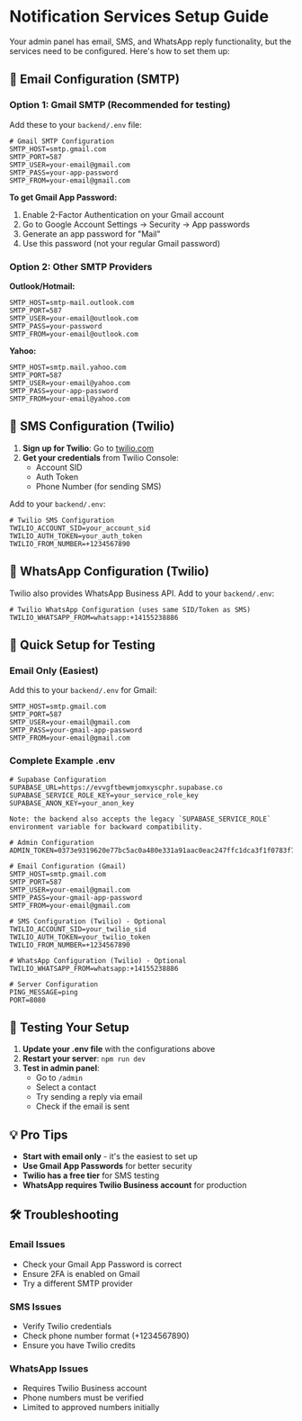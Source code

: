 # Notification Services Setup Guide

Your admin panel has email, SMS, and WhatsApp reply functionality, but the services need to be configured. Here's how to set them up:

## 📧 Email Configuration (SMTP)

### Option 1: Gmail SMTP (Recommended for testing)

Add these to your `backend/.env` file:

```env
# Gmail SMTP Configuration
SMTP_HOST=smtp.gmail.com
SMTP_PORT=587
SMTP_USER=your-email@gmail.com
SMTP_PASS=your-app-password
SMTP_FROM=your-email@gmail.com
```

**To get Gmail App Password:**
1. Enable 2-Factor Authentication on your Gmail account
2. Go to Google Account Settings → Security → App passwords
3. Generate an app password for "Mail"
4. Use this password (not your regular Gmail password)

### Option 2: Other SMTP Providers

**Outlook/Hotmail:**
```env
SMTP_HOST=smtp-mail.outlook.com
SMTP_PORT=587
SMTP_USER=your-email@outlook.com
SMTP_PASS=your-password
SMTP_FROM=your-email@outlook.com
```

**Yahoo:**
```env
SMTP_HOST=smtp.mail.yahoo.com
SMTP_PORT=587
SMTP_USER=your-email@yahoo.com
SMTP_PASS=your-app-password
SMTP_FROM=your-email@yahoo.com
```

## 📱 SMS Configuration (Twilio)

1. **Sign up for Twilio**: Go to [twilio.com](https://twilio.com)
2. **Get your credentials** from Twilio Console:
   - Account SID
   - Auth Token
   - Phone Number (for sending SMS)

Add to your `backend/.env`:

```env
# Twilio SMS Configuration
TWILIO_ACCOUNT_SID=your_account_sid
TWILIO_AUTH_TOKEN=your_auth_token
TWILIO_FROM_NUMBER=+1234567890
```

## 💬 WhatsApp Configuration (Twilio)

Twilio also provides WhatsApp Business API. Add to your `backend/.env`:

```env
# Twilio WhatsApp Configuration (uses same SID/Token as SMS)
TWILIO_WHATSAPP_FROM=whatsapp:+14155238886
```

## 🚀 Quick Setup for Testing

### Email Only (Easiest)
Add this to your `backend/.env` for Gmail:

```env
SMTP_HOST=smtp.gmail.com
SMTP_PORT=587
SMTP_USER=your-email@gmail.com
SMTP_PASS=your-gmail-app-password
SMTP_FROM=your-email@gmail.com
```

### Complete Example .env
```env
# Supabase Configuration
SUPABASE_URL=https://evvgftbewmjomxyscphr.supabase.co
SUPABASE_SERVICE_ROLE_KEY=your_service_role_key
SUPABASE_ANON_KEY=your_anon_key

Note: the backend also accepts the legacy `SUPABASE_SERVICE_ROLE` environment variable for backward compatibility.

# Admin Configuration
ADMIN_TOKEN=0373e9319620e77bc5ac0a480e331a91aac0eac247ffc1dca3f1f0783f74aa1f

# Email Configuration (Gmail)
SMTP_HOST=smtp.gmail.com
SMTP_PORT=587
SMTP_USER=your-email@gmail.com
SMTP_PASS=your-gmail-app-password
SMTP_FROM=your-email@gmail.com

# SMS Configuration (Twilio) - Optional
TWILIO_ACCOUNT_SID=your_twilio_sid
TWILIO_AUTH_TOKEN=your_twilio_token
TWILIO_FROM_NUMBER=+1234567890

# WhatsApp Configuration (Twilio) - Optional
TWILIO_WHATSAPP_FROM=whatsapp:+14155238886

# Server Configuration
PING_MESSAGE=ping
PORT=8080
```

## 🔧 Testing Your Setup

1. **Update your .env file** with the configurations above
2. **Restart your server**: `npm run dev`
3. **Test in admin panel**:
   - Go to `/admin`
   - Select a contact
   - Try sending a reply via email
   - Check if the email is sent

## 💡 Pro Tips

- **Start with email only** - it's the easiest to set up
- **Use Gmail App Passwords** for better security
- **Twilio has a free tier** for SMS testing
- **WhatsApp requires Twilio Business account** for production

## 🛠️ Troubleshooting

### Email Issues
- Check your Gmail App Password is correct
- Ensure 2FA is enabled on Gmail
- Try a different SMTP provider

### SMS Issues
- Verify Twilio credentials
- Check phone number format (+1234567890)
- Ensure you have Twilio credits

### WhatsApp Issues
- Requires Twilio Business account
- Phone numbers must be verified
- Limited to approved numbers initially
